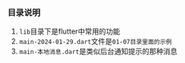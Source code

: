 ### 目录说明

1. `lib`目录下是flutter中常用的功能
2. `main-2024-01-29.dart`文件是`01-07目录里面的示例`
3. `main-本地消息.dart`是类似后台通知提示的那种消息